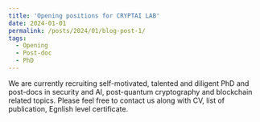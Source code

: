 ```yaml
---
title: 'Opening positions for CRYPTAI LAB'
date: 2024-01-01
permalink: /posts/2024/01/blog-post-1/
tags:
  - Opening
  - Post-doc
  - PhD
---
```


We are currently recruiting self-motivated, talented and diligent PhD and post-docs in security and AI, post-quantum cryptography and blockchain related topics. Please feel free to contact us along with CV, list of publication, Egnlish level certificate. 
